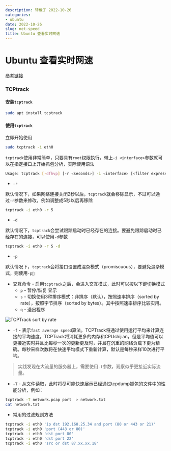 ```yaml
---
description: 转载于 2022-10-26
categories:
- ubuntu
date: 2022-10-26
slug: net-speed
title: Ubuntu 查看实时网速
---
```


# Ubuntu 查看实时网速

[参考链接](https://huataihuang.gitbooks.io/cloud-atlas/content/network/packet\_analysis/utilities/tcptrack.html)

### TCPtrack

#### 安装`tcptrack`

```bash
sudo apt install tcptrack
```

#### 使用`tcptrack`

立即开始使用

```bash
sudo tcptrack -i eth0
```

`tcptrack`使用非常简单，只要具有`root`权限执行，带上`-i <interface>`参数就可以在指定接口上开始抓包分析，实际使用语法

```bash
Usage: tcptrack [-dfhvp] [-r <seconds>] -i <interface> [<filter expression>] [-T <pcap file]
```

* `-r`

默认情况下，如果网络连接关闭2秒以后，`tcptrack`就会移除显示，不过可以通过`-r`参数来修改，例如调整成5秒以后再移除

```bash
tcptrack -i eth0 -r 5
```

* `-d`

默认情况下，`tcptrack`会尝试跟踪启动时已经存在的连接。要避免跟踪启动时已经存在的连接，可以使用`-d`参数

```bash
tcptrack -i eth0 -r 5 -d
```

* `-p`

默认情况下，`tcptrack`会将接口设置成混杂模式（promiscuous），要避免混杂模式，则使用`-p`

* 交互命令 - 启用`tcptrack`之后，会进入交互模式，此时可以按以下键切换模式
  * `p` - 暂停/恢复 显示
  * `s` - 切换使用3种排序模式：非排序（默认），按照速率排序（sorted by rate），按照字节排序（sorted by bytes）。其中按照速率排序比较实用。
  * `q` - 退出程序

![TCPTrack sort by rate](https://media.opennet.top/i/2023/01/05/63b6cb7300cae.png)

* `-f` - 表示`fast average speed`算法。TCPTrack将通过使用运行平均来计算连接的平均速度。TCPTrack将消耗更多的内存和CPUshijian，但是平均值可以更接近实时并且比每秒一次的更新更及时，并且在沉重的网络负载下更为精确。每秒采样次数将在快速平均模式下重新计算，默认是每秒采样10次进行平均。

> 实践发现在大流量的服务器上，需要使用`-f`参数，观察似乎更接近实际流量。

* `-T` - 从文件读取，此时将尽可能快速展示已经通过tcpdump抓包的文件中的性能分析，例如：

```bash
tcptrack -T network.pcap port  > network.txt
cat network.txt
```

* 常用的过滤规则方法

```bash
tcptrack -i eth0 'ip dst 192.168.25.34 and port (80 or 443 or 21)'
tcptrack -i eth0 'port (443 or 80)'
tcptrack -i eth0 'dst port 80'
tcptrack -i eth0 'dst port 22'
tcptrack -i eth0 'src or dst 87.xx.xx.18'
```

